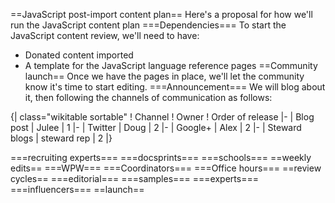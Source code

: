 ==JavaScript post-import content plan==
Here's a proposal for how we'll run the JavaScript content plan
===Dependencies===
To start the JavaScript content review, we'll need to have:

* Donated content imported
* A template for the JavaScript language reference pages
==Community launch==
Once we have the pages in place, we'll let the community know it's time to start editing.
===Announcement===
We will blog about it, then following the channels of communication as follows:

{| class="wikitable sortable"
! Channel
! Owner
! Order of release
|-
| Blog post
| Julee
| 1
|-
| Twitter
| Doug
| 2
|-
| Google+
| Alex
| 2
|-
| Steward blogs
| steward rep
| 2
|}

===recruiting experts===
===docsprints===
===schools===
==weekly edits==
===WPW===
===Coordinators===
===Office hours===
==review cycles==
===editorial===
===samples===
===experts===
===influencers===
==launch==